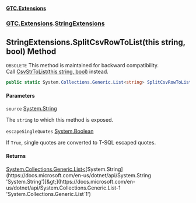 #### [GTC.Extensions](GTCExtensions.md 'GTC Extensions')
### [GTC.Extensions](GTCExtensions.md#GTC.Extensions 'GTC.Extensions').[StringExtensions](StringExtensions.md 'GTC.Extensions.StringExtensions')

## StringExtensions.SplitCsvRowToList(this string, bool) Method

`OBSOLETE` This method is maintained for backward compatibility.   
            Call [CsvStrToList(this string, bool)](StringExtensions.CsvStrToList(thisstring,bool).md 'GTC.Extensions.StringExtensions.CsvStrToList(this string, bool)') instead.

```csharp
public static System.Collections.Generic.List<string> SplitCsvRowToList(this string source, bool escapeSingleQuotes=false);
```
#### Parameters

<a name='GTC.Extensions.StringExtensions.SplitCsvRowToList(thisstring,bool).source'></a>

`source` [System.String](https://docs.microsoft.com/en-us/dotnet/api/System.String 'System.String')

The `string` to which this method is exposed.

<a name='GTC.Extensions.StringExtensions.SplitCsvRowToList(thisstring,bool).escapeSingleQuotes'></a>

`escapeSingleQuotes` [System.Boolean](https://docs.microsoft.com/en-us/dotnet/api/System.Boolean 'System.Boolean')

If `True`, single quotes are converted to T-SQL escaped quotes.

#### Returns
[System.Collections.Generic.List&lt;](https://docs.microsoft.com/en-us/dotnet/api/System.Collections.Generic.List-1 'System.Collections.Generic.List`1')[System.String](https://docs.microsoft.com/en-us/dotnet/api/System.String 'System.String')[&gt;](https://docs.microsoft.com/en-us/dotnet/api/System.Collections.Generic.List-1 'System.Collections.Generic.List`1')